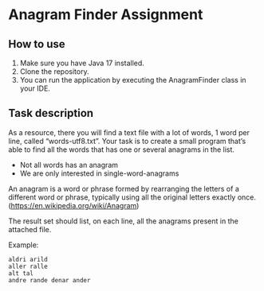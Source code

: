 # Anagram Finder Assignment

## How to use
1. Make sure you have Java 17 installed.
2. Clone the repository.
3. You can run the application by executing the AnagramFinder class in your IDE.

## Task description
As a resource, there you will find a text file with a lot of words, 1 word per line, called “words-utf8.txt”.
Your task is to create a small program that’s able to find all the words that has one or several
anagrams in the list.
* Not all words has an anagram
* We are only interested in single-word-anagrams

An anagram is a word or phrase formed by rearranging the letters of a different word or
phrase, typically using all the original letters exactly once.
(https://en.wikipedia.org/wiki/Anagram)

The result set should list, on each line, all the anagrams present in the attached file.

Example:
```akte teak kate
aldri arild
aller ralle
alt tal
andre rande denar ander
